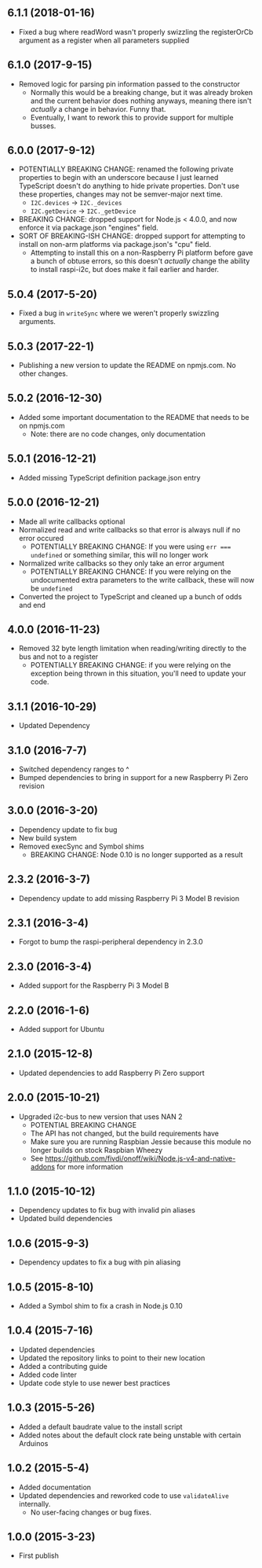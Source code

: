 ## 6.1.1 (2018-01-16)

- Fixed a bug where readWord wasn't properly swizzling the registerOrCb argument as a register when all parameters supplied

## 6.1.0 (2017-9-15)

- Removed logic for parsing pin information passed to the constructor
    - Normally this would be a breaking change, but it was already broken and the current behavior does nothing anyways, meaning there isn't _actually_ a change in behavior. Funny that.
    - Eventually, I want to rework this to provide support for multiple busses.

## 6.0.0 (2017-9-12)

- POTENTIALLY BREAKING CHANGE: renamed the following private properties to begin with an underscore because I just learned TypeScript doesn't do anything to hide private properties. Don't use these properties, changes may not be semver-major next time.
    - `I2C.devices` -> `I2C._devices`
    - `I2C.getDevice` -> `I2C._getDevice`
- BREAKING CHANGE: dropped support for Node.js < 4.0.0, and now enforce it via package.json "engines" field.
- SORT OF BREAKING-ISH CHANGE: dropped support for attempting to install on non-arm platforms via package.json's "cpu" field.
    - Attempting to install this on a non-Raspberry Pi platform before gave a bunch of obtuse errors, so this doesn't _actually_ change the ability to install raspi-i2c, but does make it fail earlier and harder.

## 5.0.4 (2017-5-20)

- Fixed a bug in `writeSync` where we weren't properly swizzling arguments.

## 5.0.3 (2017-22-1)

- Publishing a new version to update the README on npmjs.com. No other changes.

## 5.0.2 (2016-12-30)

- Added some important documentation to the README that needs to be on npmjs.com
  - Note: there are no code changes, only documentation

## 5.0.1 (2016-12-21)

- Added missing TypeScript definition package.json entry

## 5.0.0 (2016-12-21)

- Made all write callbacks optional
- Normalized read and write callbacks so that error is always null if no error occured
  - POTENTIALLY BREAKING CHANGE: If you were using `err === undefined` or something similar, this will no longer work
- Normalized write callbacks so they only take an error argument
  - POTENTIALLY BREAKING CHANCE: If you were relying on the undocumented extra parameters to the write callback, these will now be `undefined`
- Converted the project to TypeScript and cleaned up a bunch of odds and end

## 4.0.0 (2016-11-23)

- Removed 32 byte length limitation when reading/writing directly to the bus and not to a register
  - POTENTIALLY BREAKING CHANGE: if you were relying on the exception being thrown in this situation, you'll need to update your code.

## 3.1.1 (2016-10-29)

- Updated Dependency

## 3.1.0 (2016-7-7)

- Switched dependency ranges to ^
- Bumped dependencies to bring in support for a new Raspberry Pi Zero revision

## 3.0.0 (2016-3-20)

- Dependency update to fix bug
- New build system
- Removed execSync and Symbol shims
  - BREAKING CHANGE: Node 0.10 is no longer supported as a result

## 2.3.2 (2016-3-7)

- Dependency update to add missing Raspberry Pi 3 Model B revision

## 2.3.1 (2016-3-4)

- Forgot to bump the raspi-peripheral dependency in 2.3.0

## 2.3.0 (2016-3-4)

- Added support for the Raspberry Pi 3 Model B

## 2.2.0 (2016-1-6)

- Added support for Ubuntu

## 2.1.0 (2015-12-8)

- Updated dependencies to add Raspberry Pi Zero support

## 2.0.0 (2015-10-21)

- Upgraded i2c-bus to new version that uses NAN 2
  - POTENTIAL BREAKING CHANGE
  - The API has not changed, but the build requirements have
  - Make sure you are running Raspbian Jessie because this module no longer builds on stock Raspbian Wheezy
  - See https://github.com/fivdi/onoff/wiki/Node.js-v4-and-native-addons for more information

## 1.1.0 (2015-10-12)

- Dependency updates to fix bug with invalid pin aliases
- Updated build dependencies

## 1.0.6 (2015-9-3)

- Dependency updates to fix a bug with pin aliasing

## 1.0.5 (2015-8-10)

- Added a Symbol shim to fix a crash in Node.js 0.10

## 1.0.4 (2015-7-16)

- Updated dependencies
- Updated the repository links to point to their new location
- Added a contributing guide
- Added code linter
- Update code style to use newer best practices

## 1.0.3 (2015-5-26)

- Added a default baudrate value to the install script
- Added notes about the default clock rate being unstable with certain Arduinos

## 1.0.2 (2015-5-4)

- Added documentation
- Updated dependencies and reworked code to use ```validateAlive``` internally.
  - No user-facing changes or bug fixes.

## 1.0.0 (2015-3-23)

- First publish
